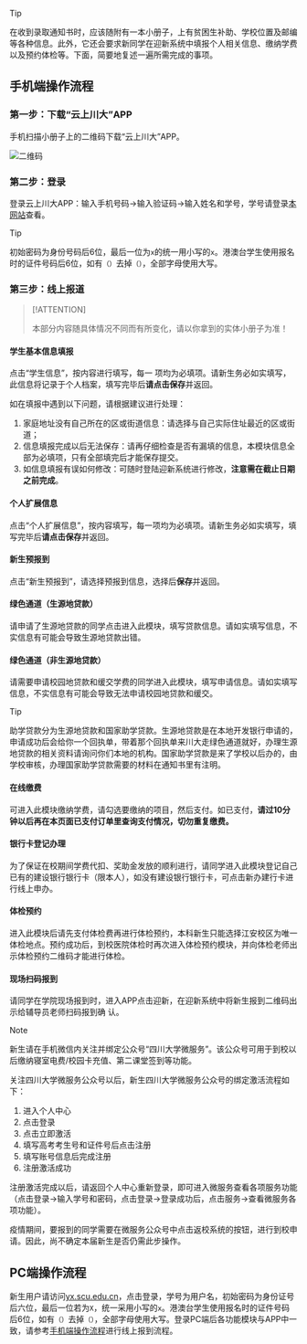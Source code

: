 > [!TIP]
>
> 在收到录取通知书时，应该随附有一本小册子，上有贫困生补助、学校位置及邮编等各种信息。此外，它还会要求新同学在迎新系统中填报个人相关信息、缴纳学费以及预约体检等。下面，简要地复述一遍所需完成的事项。

## 手机端操作流程

### 第一步：下载“云上川大”APP

手机扫描小册子上的二维码下载“云上川大”APP。

![二维码](https://s1.ax1x.com/2023/07/24/pCOJDAg.png)

### 第二步：登录

登录云上川大APP：输入手机号码→输入验证码→输入姓名和学号，学号请登录[本网站](https://yx.scu.edu.cn/)查看。

> [!TIP]
>
> 初始密码为身份号码后6位，最后一位为`x`的统一用小写的`x`。港澳台学生使用报名时的证件号码后6位，如有`（）`去掉`（）`，全部字母使用大写。

### 第三步：线上报道

> [!ATTENTION]
>
> 本部分内容随具体情况不同而有所变化，请以你拿到的实体小册子为准！

#### 学生基本信息填报

点击“学生信息”，按内容进行填写，每一 项均为必填项。请新生务必如实填写，此信息将记录于个人档案，填写完毕后**请点击保存**并返回。 

如在填报中遇到以下问题，请根据建议进行处理：

1. 家庭地址没有自己所在的区或街道信息：请选择与自己实际住址最近的区或街道；
2. 信息填报完成以后无法保存：请再仔细检查是否有漏填的信息，本模块信息全部为必填项，只有全部填完后才能保存提交。
3. 如信息填报有误如何修改：可随时登陆迎新系统进行修改，**注意需在截止日期之前完成**。

#### 个人扩展信息

点击“个人扩展信息”，按内容填写，每一项均为必填项。请新生务必如实填写，填写完毕后**请点击保存**并返回。

#### 新生预报到

点击“新生预报到”，请选择预报到信息，选择后**保存**并返回。

#### 绿色通道（生源地贷款）

请申请了生源地贷款的同学点击进入此模块，填写贷款信息。请如实填写信息，不实信息有可能会导致生源地贷款出错。

#### 绿色通道（非生源地贷款）

请需要申请校园地贷款和缓交学费的同学进入此模块，填写申请信息。请如实填写信息，不实信息有可能会导致无法申请校园地贷款和缓交。

> [!TIP]
>
> 助学贷款分为生源地贷款和国家助学贷款。生源地贷款是在本地开发银行申请的，申请成功后会给你一个回执单，带着那个回执单来川大走绿色通道就好，办理生源地贷款的相关资料请询问你们本地的机构。国家助学贷款是来了学校以后办的，由学校审核，办理国家助学贷款需要的材料在通知书里有注明。

#### 在线缴费

可进入此模块缴纳学费，请勾选要缴纳的项目，然后支付。如已支付，**请过10分钟以后再在本页面已支付订单里查询支付情况，切勿重复缴费。**

#### 银行卡登记办理

为了保证在校期间学费代扣、奖助金发放的顺利进行，请同学进入此模块登记自己已有的建设银行银行卡（限本人），如没有建设银行银行卡，可点击新办建行卡进行线上申办。

#### 体检预约

进入此模块后请先支付体检费再进行体检预约，本科新生只能选择江安校区为唯一体检地点。预约成功后，到校医院体检时再次进入体检预约模块，并向体检老师出示体检预约二维码才能进行体检。

#### 现场扫码报到

请同学在学院现场报到时，进入APP点击迎新，在迎新系统中将新生报到二维码出示给辅导员老师扫码报到确 认。

> [!NOTE]
>
> 新生请在手机微信内关注并绑定公众号“四川大学微服务”。该公众号可用于到校以后缴纳寝室电费/校园卡充值、第二课堂签到等功能。
>
> 关注四川大学微服务公众号以后，新生四川大学微服务公众号的绑定激活流程如下：
>
> 1. 进入个人中心
> 2. 点击登录
> 3. 点击立即激活
> 4. 填写高考考生号和证件号后点击注册
> 5. 填写账号信息后完成注册
> 6. 注册激活成功
>
> 注册激活完成以后，请返回个人中心重新登录，即可进入微服务查看各项服务功能（点击登录→输入学号和密码，点击登录→登录成功后，点击服务→查看微服务各项功能）。
>
> 疫情期间，要报到的同学需要在微服务公众号中点击返校系统的按钮，进行到校申请。因此，尚不确定本届新生是否仍需此步操作。

## PC端操作流程

新生用户请访问[yx.scu.edu.cn](https://yx.scu.edu.cn/)，点击登录，学号为用户名，初始密码为身份证号后六位，最后一位若为`X`，统一采用小写的`x`。港澳台学生使用报名时的证件号码后6位，如有`（）`去掉`（）`，全部字母使用大写。登录PC端后各功能模块与APP中一致，请参考[手机端操作流程](#手机端操作流程)进行线上报到流程。